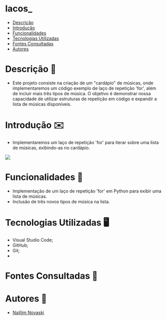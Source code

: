 # lacos_

* [Descrição](#descrição)
* [Introdução](#introdução)
* [Funcionalidades](#funcionalidades)
* [Tecnologias Utilizadas](#tecnologias-utilizadas)
* [Fontes Consultadas](#fontes-consultadas)
* [Autores](#autores)

# Descrição 📖
- Este projeto consiste na criação de um "cardápio" de músicas, onde implementaremos um código exemplo de laço de repetição 'for', além de incluir mais três tipos de música. O objetivo é demonstrar nossa capacidade de utilizar estruturas de repetição em código e expandir a lista de músicas disponíveis.

# Introdução ✉️
- Implementaremos um laço de repetição 'for' para iterar sobre uma lista de músicas, exibindo-as no cardápio.

<img src= "img/exemplo-laço-for.png">

# Funcionalidades 🧠
- Implementação de um laço de repetição 'for' em Python para exibir uma lista de músicas.
- Inclusão de três novos tipos de música na lista.

# Tecnologias Utilizadas 🖥️  
- Visual Studio Code;
- GitHub;
- Git;
- 

# Fontes Consultadas 🔗

# Autores 👥
- [Naillim Novaski]()